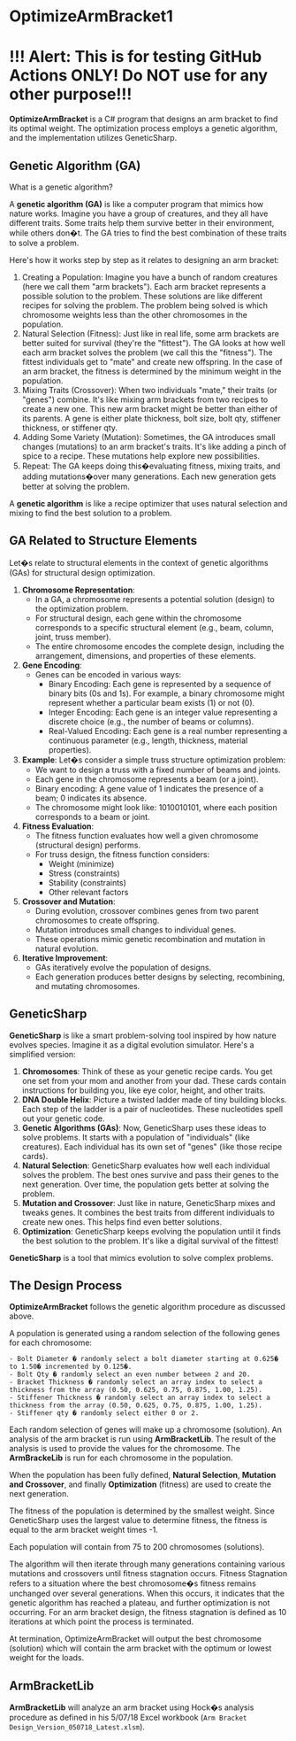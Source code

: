 # OptimizeArmBracket1

# !!! **Alert:** This is for testing GitHub Actions ONLY!  Do **NOT** use for any other purpose!!! 


**OptimizeArmBracket** is a C# program that designs an arm bracket to find its optimal weight. The optimization process employs a genetic algorithm, and the implementation utilizes GeneticSharp.
## Genetic Algorithm (GA)
What is a genetic algorithm?

A **genetic algorithm (GA)** is like a computer program that mimics how nature works. Imagine you have a group of creatures, and they all have different traits. Some traits help them survive better in their environment, while others don�t. The GA tries to find the best combination of these traits to solve a problem.

Here's how it works step by step as it relates to designing an arm bracket:
1.	Creating a Population: Imagine you have a bunch of random creatures (here we call them "arm brackets"). Each arm bracket represents a possible solution to the problem. These solutions are like different recipes for solving the problem.  The problem being solved is which chromosome weights less than the other chromosomes in the population.
2.	Natural Selection (Fitness): Just like in real life, some arm brackets are better suited for survival (they're the "fittest"). The GA looks at how well each arm bracket solves the problem (we call this the "fitness"). The fittest individuals get to "mate" and create new offspring.  In the case of an arm bracket, the fitness is determined by the minimum weight in the population.
3.	Mixing Traits (Crossover): When two individuals "mate," their traits (or "genes") combine. It's like mixing arm brackets from two recipes to create a new one. This new arm bracket might be better than either of its parents.
A gene is either plate thickness, bolt size, bolt qty, stiffener thickness, or stiffener qty.
4.	Adding Some Variety (Mutation): Sometimes, the GA introduces small changes (mutations) to an arm bracket's traits. It's like adding a pinch of spice to a recipe. These mutations help explore new possibilities.
5.	Repeat: The GA keeps doing this�evaluating fitness, mixing traits, and adding mutations�over many generations. Each new generation gets better at solving the problem.

A **genetic algorithm** is like a recipe optimizer that uses natural selection and mixing to find the best solution to a problem. 

## GA Related to Structure Elements
Let�s relate to structural elements in the context of genetic algorithms (GAs) for structural design optimization.
1.	**Chromosome Representation**:
    - In a GA, a chromosome represents a potential solution (design) to the optimization problem.
    - For structural design, each gene within the chromosome corresponds to a specific structural element (e.g., beam, column, joint, truss member).
    - The entire chromosome encodes the complete design, including the arrangement, dimensions, and properties of these elements.
2.	**Gene Encoding**:
    - Genes can be encoded in various ways:
        - Binary Encoding: Each gene is represented by a sequence of binary bits (0s and 1s). For example, a binary chromosome might represent whether a particular beam exists (1) or not (0).
        - Integer Encoding: Each gene is an integer value representing a discrete choice (e.g., the number of beams or columns).
        - Real-Valued Encoding: Each gene is a real number representing a continuous parameter (e.g., length, thickness, material properties).
3.	**Example**: Let�s consider a simple truss structure optimization problem:
    - We want to design a truss with a fixed number of beams and joints.
    - Each gene in the chromosome represents a beam (or a joint).
    - Binary encoding: A gene value of 1 indicates the presence of a beam; 0 indicates its absence.
    - The chromosome might look like: 1010010101, where each position corresponds to a beam or joint.
4.	**Fitness Evaluation**:
    - The fitness function evaluates how well a given chromosome (structural design) performs.
    - For truss design, the fitness function considers:
        - Weight (minimize)
        - Stress (constraints)
        - Stability (constraints)
        - Other relevant factors
5.	**Crossover and Mutation**:
    - During evolution, crossover combines genes from two parent chromosomes to create offspring.
    - Mutation introduces small changes to individual genes.
    - These operations mimic genetic recombination and mutation in natural evolution.
6.	**Iterative Improvement**:
    - GAs iteratively evolve the population of designs.
    - Each generation produces better designs by selecting, recombining, and mutating chromosomes.
## GeneticSharp
**GeneticSharp** is like a smart problem-solving tool inspired by how nature evolves species. Imagine it as a digital evolution simulator. Here's a simplified version:
1.	**Chromosomes**: Think of these as your genetic recipe cards. You get one set from your mom and another from your dad. These cards contain instructions for building you, like eye color, height, and other traits.
2.	**DNA Double Helix**: Picture a twisted ladder made of tiny building blocks. Each step of the ladder is a pair of nucleotides. These nucleotides spell out your genetic code.
3.	**Genetic Algorithms (GAs)**: Now, GeneticSharp uses these ideas to solve problems. It starts with a population of "individuals" (like creatures). Each individual has its own set of "genes" (like those recipe cards).
4.	**Natural Selection**: GeneticSharp evaluates how well each individual solves the problem. The best ones survive and pass their genes to the next generation. Over time, the population gets better at solving the problem.
5.	**Mutation and Crossover**: Just like in nature, GeneticSharp mixes and tweaks genes. It combines the best traits from different individuals to create new ones. This helps find even better solutions.
6.	**Optimization**: GeneticSharp keeps evolving the population until it finds the best solution to the problem. It's like a digital survival of the fittest!

**GeneticSharp** is a tool that mimics evolution to solve complex problems.

## The Design Process
**OptimizeArmBracket** follows the genetic algorithm procedure as discussed above.

A population is generated using a random selection of the following genes for each chromosome:

    - Bolt Diameter � randomly select a bolt diameter starting at 0.625� to 1.50� incremented by 0.125�.
    - Bolt Qty � randomly select an even number between 2 and 20.
    - Bracket Thickness � randomly select an array index to select a thickness from the array (0.50, 0.625, 0.75, 0.875, 1.00, 1.25).
    - Stiffener Thickness � randomly select an array index to select a thickness from the array (0.50, 0.625, 0.75, 0.875, 1.00, 1.25).
    - Stiffener qty � randomly select either 0 or 2.

Each random selection of genes will make up a chromosome (solution). An analysis of the arm bracket is run using **ArmBracketLib**. The result of the analysis is used to provide the values for the chromosome.  The **ArmBrackeLib** is run for each chromosome in the population.

When the population has been fully defined, **Natural Selection**, **Mutation and Crossover**, and finally **Optimization** (fitness) are used to create the next generation.

The fitness of the population is determined by the smallest weight.  Since GeneticSharp uses the largest value to determine fitness, the fitness is equal to the arm bracket weight times -1.

Each population will contain from 75 to 200 chromosomes (solutions).

The algorithm will then iterate through many generations containing various mutations and crossovers until fitness stagnation occurs.  Fitness Stagnation refers to a situation where the best chromosome�s fitness remains unchanged over several generations. When this occurs, it indicates that the genetic algorithm has reached a plateau, and further optimization is not occurring.  For an arm bracket design, the fitness stagnation is defined as 10 iterations at which point the process is terminated.  

At termination, OptimizeArmBracket will output the best chromosome (solution) which will contain the arm bracket with the optimum or lowest weight for the loads.

## ArmBracketLib
**ArmBracketLib** will analyze an arm bracket using Hock�s analysis procedure as defined in his 5/07/18 Excel workbook (`Arm Bracket Design_Version_050718_Latest.xlsm`).
